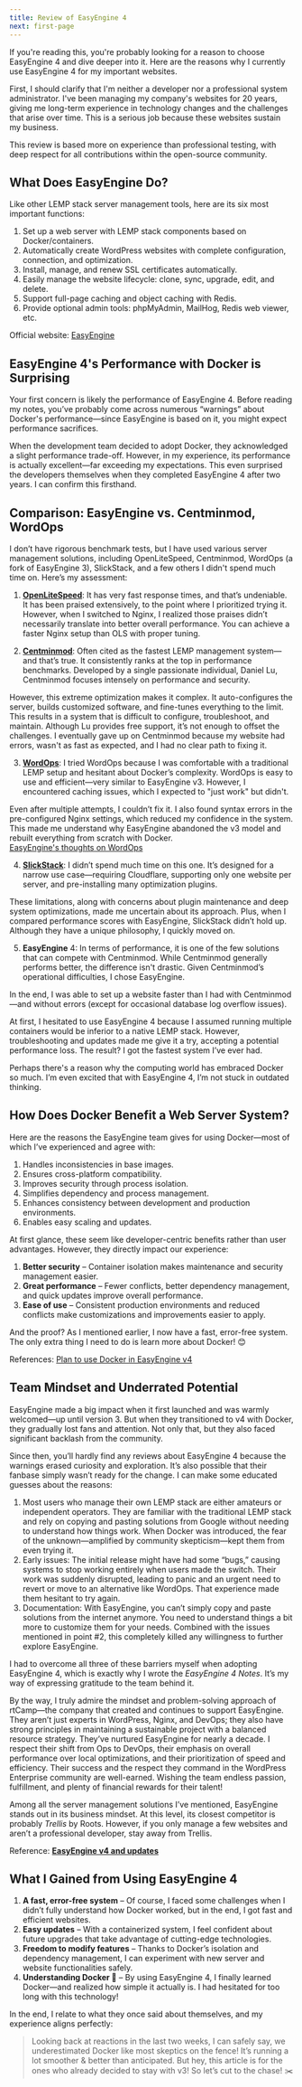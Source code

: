 ```yaml
---
title: Review of EasyEngine 4
next: first-page
---
```


If you're reading this, you're probably looking for a reason to choose EasyEngine 4 and dive deeper into it. Here are the reasons why I currently use EasyEngine 4 for my important websites.  

First, I should clarify that I'm neither a developer nor a professional system administrator. I've been managing my company's websites for 20 years, giving me long-term experience in technology changes and the challenges that arise over time. This is a serious job because these websites sustain my business.  

This review is based more on experience than professional testing, with deep respect for all contributions within the open-source community.  

## What Does EasyEngine Do?

Like other LEMP stack server management tools, here are its six most important functions:  

1. Set up a web server with LEMP stack components based on Docker/containers.  
2. Automatically create WordPress websites with complete configuration, connection, and optimization.  
3. Install, manage, and renew SSL certificates automatically.  
4. Easily manage the website lifecycle: clone, sync, upgrade, edit, and delete.  
5. Support full-page caching and object caching with Redis.  
6. Provide optional admin tools: phpMyAdmin, MailHog, Redis web viewer, etc.  

Official website: [EasyEngine](https://easyengine.io/)  

## EasyEngine 4's Performance with Docker is Surprising

Your first concern is likely the performance of EasyEngine 4. Before reading my notes, you’ve probably come across numerous “warnings” about Docker's performance—since EasyEngine is based on it, you might expect performance sacrifices.  

When the development team decided to adopt Docker, they acknowledged a slight performance trade-off. However, in my experience, its performance is actually excellent—far exceeding my expectations. This even surprised the developers themselves when they completed EasyEngine 4 after two years. I can confirm this firsthand.  

## Comparison: EasyEngine vs. Centminmod, WordOps

I don’t have rigorous benchmark tests, but I have used various server management solutions, including OpenLiteSpeed, Centminmod, WordOps (a fork of EasyEngine 3), SlickStack, and a few others I didn't spend much time on. Here’s my assessment:  

1. **[OpenLiteSpeed](https://openlitespeed.org/)**: It has very fast response times, and that’s undeniable. It has been praised extensively, to the point where I prioritized trying it. However, when I switched to Nginx, I realized those praises didn’t necessarily translate into better overall performance. You can achieve a faster Nginx setup than OLS with proper tuning.  

2. **[Centminmod](https://centminmod.com/)**: Often cited as the fastest LEMP management system—and that’s true. It consistently ranks at the top in performance benchmarks. Developed by a single passionate individual, Daniel Lu, Centminmod focuses intensely on performance and security.  

However, this extreme optimization makes it complex. It auto-configures the server, builds customized software, and fine-tunes everything to the limit. This results in a system that is difficult to configure, troubleshoot, and maintain. Although Lu provides free support, it’s not enough to offset the challenges. I eventually gave up on Centminmod because my website had errors, wasn't as fast as expected, and I had no clear path to fixing it.  

3. **[WordOps](https://wordops.net/)**: I tried WordOps because I was comfortable with a traditional LEMP setup and hesitant about Docker’s complexity. WordOps is easy to use and efficient—very similar to EasyEngine v3. However, I encountered caching issues, which I expected to "just work" but didn't.  

Even after multiple attempts, I couldn’t fix it. I also found syntax errors in the pre-configured Nginx settings, which reduced my confidence in the system. This made me understand why EasyEngine abandoned the v3 model and rebuilt everything from scratch with Docker.  
[EasyEngine's thoughts on WordOps](https://easyengine.io/blog/wordops-easyengine-v3-fork/)  

4. **[SlickStack](https://slickstack.io/)**: I didn’t spend much time on this one. It’s designed for a narrow use case—requiring Cloudflare, supporting only one website per server, and pre-installing many optimization plugins.  

These limitations, along with concerns about plugin maintenance and deep system optimizations, made me uncertain about its approach. Plus, when I compared performance scores with EasyEngine, SlickStack didn’t hold up. Although they have a unique philosophy, I quickly moved on.  

5. **EasyEngine** 4: In terms of performance, it is one of the few solutions that can compete with Centminmod. While Centminmod generally performs better, the difference isn't drastic. Given Centminmod’s operational difficulties, I chose EasyEngine.  

In the end, I was able to set up a website faster than I had with Centminmod—and without errors (except for occasional database log overflow issues).  

At first, I hesitated to use EasyEngine 4 because I assumed running multiple containers would be inferior to a native LEMP stack. However, troubleshooting and updates made me give it a try, accepting a potential performance loss. The result? I got the fastest system I’ve ever had.  

Perhaps there's a reason why the computing world has embraced Docker so much. I’m even excited that with EasyEngine 4, I’m not stuck in outdated thinking.  

## How Does Docker Benefit a Web Server System?

Here are the reasons the EasyEngine team gives for using Docker—most of which I’ve experienced and agree with:  

1. Handles inconsistencies in base images.  
2. Ensures cross-platform compatibility.  
3. Improves security through process isolation.  
4. Simplifies dependency and process management.  
5. Enhances consistency between development and production environments.  
6. Enables easy scaling and updates.  

At first glance, these seem like developer-centric benefits rather than user advantages. However, they directly impact our experience:  

1. **Better security** – Container isolation makes maintenance and security management easier.  
2. **Great performance** – Fewer conflicts, better dependency management, and quick updates improve overall performance.  
3. **Ease of use** – Consistent production environments and reduced conflicts make customizations and improvements easier to apply.  

And the proof? As I mentioned earlier, I now have a fast, error-free system. The only extra thing I need to do is learn more about Docker! 😊  

References: [Plan to use Docker in EasyEngine v4](https://easyengine.io/blog/how-we-plan-to-use-docker-in-easyengine-v4/)
## Team Mindset and Underrated Potential  

EasyEngine made a big impact when it first launched and was warmly welcomed—up until version 3. But when they transitioned to v4 with Docker, they gradually lost fans and attention. Not only that, but they also faced significant backlash from the community.  

Since then, you’ll hardly find any reviews about EasyEngine 4 because the warnings erased curiosity and exploration. It’s also possible that their fanbase simply wasn’t ready for the change. I can make some educated guesses about the reasons:  

1. Most users who manage their own LEMP stack are either amateurs or independent operators. They are familiar with the traditional LEMP stack and rely on copying and pasting solutions from Google without needing to understand how things work. When Docker was introduced, the fear of the unknown—amplified by community skepticism—kept them from even trying it.  
2. Early issues: The initial release might have had some “bugs,” causing systems to stop working entirely when users made the switch. Their work was suddenly disrupted, leading to panic and an urgent need to revert or move to an alternative like WordOps. That experience made them hesitant to try again.  
3. Documentation: With EasyEngine, you can’t simply copy and paste solutions from the internet anymore. You need to understand things a bit more to customize them for your needs. Combined with the issues mentioned in point #2, this completely killed any willingness to further explore EasyEngine.  

I had to overcome all three of these barriers myself when adopting EasyEngine 4, which is exactly why I wrote the *EasyEngine 4 Notes*. It’s my way of expressing gratitude to the team behind it.  

By the way, I truly admire the mindset and problem-solving approach of rtCamp—the company that created and continues to support EasyEngine. They aren’t just experts in WordPress, Nginx, and DevOps; they also have strong principles in maintaining a sustainable project with a balanced resource strategy. They’ve nurtured EasyEngine for nearly a decade. I respect their shift from Ops to DevOps, their emphasis on overall performance over local optimizations, and their prioritization of speed and efficiency. Their success and the respect they command in the WordPress Enterprise community are well-earned. Wishing the team endless passion, fulfillment, and plenty of financial rewards for their talent!  

Among all the server management solutions I’ve mentioned, EasyEngine stands out in its business mindset. At this level, its closest competitor is probably *Trellis* by Roots. However, if you only manage a few websites and aren’t a professional developer, stay away from Trellis.  

Reference: [**EasyEngine v4 and updates**](https://easyengine.io/blog/easyengine-v4-updates/)  


## What I Gained from Using EasyEngine 4  

1. **A fast, error-free system** – Of course, I faced some challenges when I didn’t fully understand how Docker worked, but in the end, I got fast and efficient websites.  
2. **Easy updates** – With a containerized system, I feel confident about future upgrades that take advantage of cutting-edge technologies.  
3. **Freedom to modify features** – Thanks to Docker’s isolation and dependency management, I can experiment with new server and website functionalities safely.  
4. **Understanding Docker 🙂** – By using EasyEngine 4, I finally learned Docker—and realized how simple it actually is. I had hesitated for too long with this technology!  

In the end, I relate to what they once said about themselves, and my experience aligns perfectly:  

>Looking back at reactions in the last two weeks, I can safely say, we underestimated Docker like most skeptics on the fence! It’s running a lot smoother & better than anticipated. But hey, this article is for the ones who already decided to stay with v3! So let’s cut to the chase! ✂️
